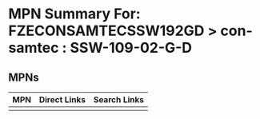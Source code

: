 



# MPN Summary For: FZECONSAMTECSSW192GD > con-samtec : SSW-109-02-G-D

## MPNs
  

|MPN|Direct Links|Search Links|
| :--- | :--- | :--- |
||||
